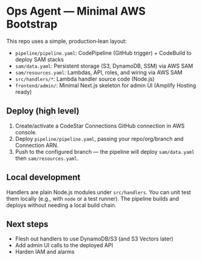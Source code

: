 # Ops Agent — Minimal AWS Bootstrap

This repo uses a simple, production‑lean layout:

- `pipeline/pipeline.yaml`: CodePipeline (GitHub trigger) + CodeBuild to deploy SAM stacks
- `sam/data.yaml`: Persistent storage (S3, DynamoDB, SSM) via AWS SAM
- `sam/resources.yaml`: Lambdas, API, roles, and wiring via AWS SAM
- `src/handlers/*`: Lambda handler source code (Node.js)
- `frontend/admin/`: Minimal Next.js skeleton for admin UI (Amplify Hosting ready)

## Deploy (high level)

1) Create/activate a CodeStar Connections GitHub connection in AWS console.
2) Deploy `pipeline/pipeline.yaml`, passing your repo/org/branch and Connection ARN.
3) Push to the configured branch — the pipeline will deploy `sam/data.yaml` then `sam/resources.yaml`.

## Local development

Handlers are plain Node.js modules under `src/handlers`. You can unit test them locally (e.g., with `node` or a test runner). The pipeline builds and deploys without needing a local build chain.

## Next steps

- Flesh out handlers to use DynamoDB/S3 (and S3 Vectors later)
- Add admin UI calls to the deployed API
- Harden IAM and alarms
